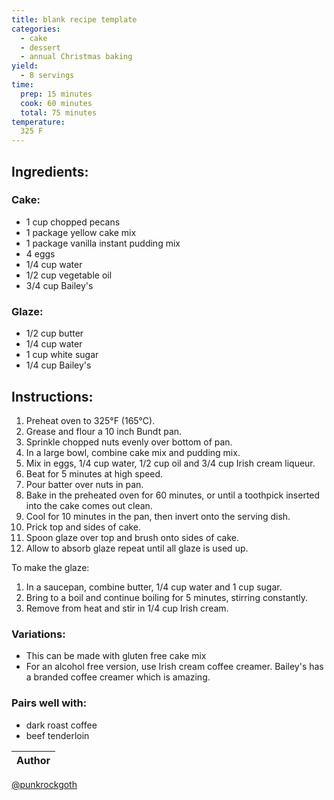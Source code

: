 ```yaml
---
title: blank recipe template
categories:
  - cake
  - dessert
  - annual Christmas baking
yield:
  - 8 servings
time:  
  prep: 15 minutes
  cook: 60 minutes
  total: 75 minutes
temperature:
  325 F
---
```


## Ingredients:
### Cake:
* 1 cup chopped pecans
* 1 package yellow cake mix
* 1 package vanilla instant pudding mix
* 4 eggs
* 1/4 cup water
* 1/2 cup vegetable oil
* 3/4 cup Bailey's

### Glaze:
* 1/2 cup butter
* 1/4 cup water
* 1 cup white sugar
* 1/4 cup Bailey's
 
## Instructions:
1. Preheat oven to 325°F (165°C).
2. Grease and flour a 10 inch Bundt pan.
3. Sprinkle chopped nuts evenly over bottom of pan.
4. In a large bowl, combine cake mix and pudding mix.
5. Mix in eggs, 1/4 cup water, 1/2 cup oil and 3/4 cup Irish cream liqueur.
6. Beat for 5 minutes at high speed.
7. Pour batter over nuts in pan.
8. Bake in the preheated oven for 60 minutes, or until a toothpick inserted into the cake comes out clean.
9. Cool for 10 minutes in the pan, then invert onto the serving dish.
10. Prick top and sides of cake.
11. Spoon glaze over top and brush onto sides of cake.
12. Allow to absorb glaze repeat until all glaze is used up.

To make the glaze: 
1. In a saucepan, combine butter, 1/4 cup water and 1 cup sugar.
2. Bring to a boil and continue boiling for 5 minutes, stirring constantly.
3. Remove from heat and stir in 1/4 cup Irish cream.


### Variations:
* This can be made with gluten free cake mix
* For an alcohol free version, use Irish cream coffee creamer. Bailey's has a branded coffee creamer which is amazing.

### Pairs well with:
* dark roast coffee
* beef tenderloin

Author |
------ |
[@punkrockgoth](https://github.com/punkrockgoth)
